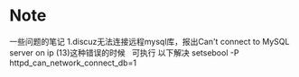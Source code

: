 # Note
一些问题的笔记
  1.discuz无法连接远程mysql库，报出Can't connect to MySQL server on  ip (13)这种错误的时候
    可执行 以下解决 setsebool -P httpd_can_network_connect_db=1
